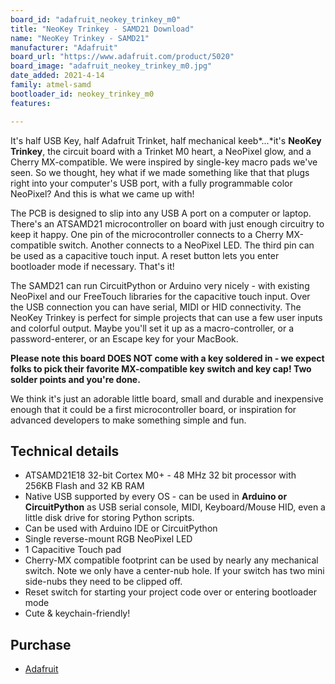 ```yaml
---
board_id: "adafruit_neokey_trinkey_m0"
title: "NeoKey Trinkey - SAMD21 Download"
name: "NeoKey Trinkey - SAMD21"
manufacturer: "Adafruit"
board_url: "https://www.adafruit.com/product/5020"
board_image: "adafruit_neokey_trinkey_m0.jpg"
date_added: 2021-4-14
family: atmel-samd
bootloader_id: neokey_trinkey_m0
features:

---
```


It's half USB Key, half Adafruit Trinket, half mechanical keeb*...*it's **NeoKey Trinkey**, the circuit board with a Trinket M0 heart, a NeoPixel glow, and a Cherry MX-compatible. We were inspired by single-key macro pads we've seen. So we thought, hey what if we made something like that that plugs right into your computer's USB port, with a fully programmable color NeoPixel? And this is what we came up with!

The PCB is designed to slip into any USB A port on a computer or laptop. There's an ATSAMD21 microcontroller on board with just enough circuitry to keep it happy. One pin of the microcontroller connects to a Cherry MX-compatible switch. Another connects to a NeoPixel LED. The third pin can be used as a capacitive touch input. A reset button lets you enter bootloader mode if necessary. That's it!

The SAMD21 can run CircuitPython or Arduino very nicely - with existing NeoPixel and our FreeTouch libraries for the capacitive touch input. Over the USB connection you can have serial, MIDI or HID connectivity. The NeoKey Trinkey is perfect for simple projects that can use a few user inputs and colorful output. Maybe you'll set it up as a macro-controller, or a password-enterer, or an Escape key for your MacBook.

**Please note this board DOES NOT come with a key soldered in - we expect folks to pick their favorite MX-compatible key switch and key cap! Two solder points and you're done.**

We think it's just an adorable little board, small and durable and inexpensive enough that it could be a first microcontroller board, or inspiration for advanced developers to make something simple and fun.

## Technical details

- ATSAMD21E18 32-bit Cortex M0+ - 48 MHz 32 bit processor with 256KB Flash and 32 KB RAM
- Native USB supported by every OS - can be used in **Arduino or CircuitPython** as USB serial console, MIDI, Keyboard/Mouse HID, even a little disk drive for storing Python scripts.
- Can be used with Arduino IDE or CircuitPython
- Single reverse-mount RGB NeoPixel LED
- 1 Capacitive Touch pad
- Cherry-MX compatible footprint can be used by nearly any mechanical switch. Note we only have a center-nub hole. If your switch has two mini side-nubs they need to be clipped off.
- Reset switch for starting your project code over or entering bootloader mode
- Cute & keychain-friendly!

## Purchase

* [Adafruit](https://www.adafruit.com/product/5020)
